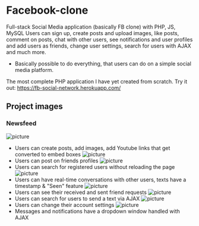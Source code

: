 # Facebook-clone
Full-stack Social Media application (basically FB clone) with PHP, JS, MySQL
Users can sign up, create posts and upload images, like posts, comment on posts, chat with other users, see notifications and user profiles and add users as friends, change user settings, search for users with AJAX and much more.

* Basically possible to do everything, that users can do on a simple social media platform.

The most complete PHP application I have yet created from scratch.
Try it out: https://fb-social-network.herokuapp.com/

## Project images

### Newsfeed
![picture](assets/images/1.png)
* Users can create posts, add images, add Youtube links that get converted to embed boxes
![picture](assets/images/2.png)
* Users can post on friends profiles
![picture](assets/images/3.png)
* Users can search for registered users without reloading the page
![picture](assets/images/4.png)
* Users can have real-time conversations with other users, texts have a timestamp & "Seen" feature
![picture](assets/images/5.png)
* Users can see their received and sent friend requests
![picture](assets/images/6.png)
* Users can search for users to send a text via AJAX
![picture](assets/images/7.png)
* Users can change their account settings
![picture](assets/images/8.png)
* Messages and notifications have a dropdown window handled with AJAX